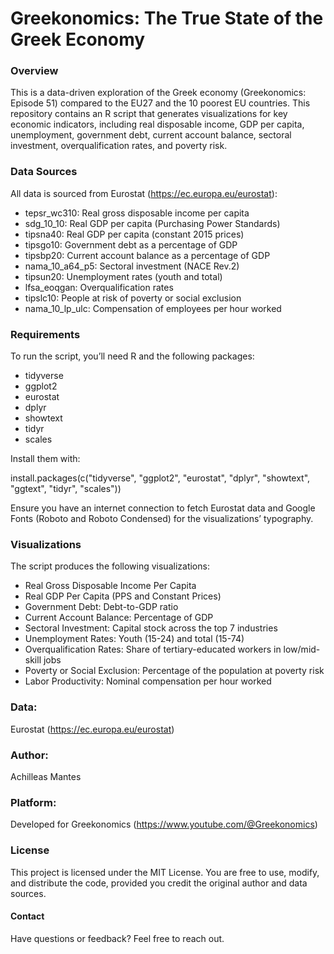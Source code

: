 # Greekonomics: The True State of the Greek Economy

### Overview

This is a data-driven exploration of the Greek economy (Greekonomics: Episode 51) compared to the EU27 and the 10 poorest EU countries. This repository contains an R script that generates visualizations for key economic indicators, including real disposable income, GDP per capita, unemployment, government debt, current account balance, sectoral investment, overqualification rates, and poverty risk.

### Data Sources

All data is sourced from Eurostat (https://ec.europa.eu/eurostat):


- tepsr_wc310: Real gross disposable income per capita
- sdg_10_10: Real GDP per capita (Purchasing Power Standards)
- tipsna40: Real GDP per capita (constant 2015 prices)
- tipsgo10: Government debt as a percentage of GDP
- tipsbp20: Current account balance as a percentage of GDP
- nama_10_a64_p5: Sectoral investment (NACE Rev.2)
- tipsun20: Unemployment rates (youth and total)
- lfsa_eoqgan: Overqualification rates
- tipslc10: People at risk of poverty or social exclusion
- nama_10_lp_ulc: Compensation of employees per hour worked

### Requirements

To run the script, you’ll need R and the following packages:

- tidyverse
- ggplot2
- eurostat
- dplyr
- showtext
-  tidyr
- scales

Install them with:

install.packages(c("tidyverse", "ggplot2", "eurostat", "dplyr", "showtext", "ggtext", "tidyr", "scales"))

Ensure you have an internet connection to fetch Eurostat data and Google Fonts (Roboto and Roboto Condensed) for the visualizations’ typography.

### Visualizations

The script produces the following visualizations:

- Real Gross Disposable Income Per Capita
- Real GDP Per Capita (PPS and Constant Prices)
- Government Debt: Debt-to-GDP ratio
- Current Account Balance: Percentage of GDP
- Sectoral Investment: Capital stock across the top 7 industries
- Unemployment Rates: Youth (15-24) and total (15-74)
- Overqualification Rates: Share of tertiary-educated workers in low/mid-skill jobs
- Poverty or Social Exclusion: Percentage of the population at poverty risk
- Labor Productivity: Nominal compensation per hour worked

### Data: 

Eurostat (https://ec.europa.eu/eurostat)


### Author: 

Achilleas Mantes

### Platform: 

Developed for Greekonomics (https://www.youtube.com/@Greekonomics)

### License

This project is licensed under the MIT License. You are free to use, modify, and distribute the code, provided you credit the original author and data sources.

#### Contact

Have questions or feedback? Feel free to reach out.

